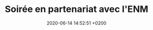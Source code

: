 ---
layout: event
title:  "Soirée en partenariat avec l'ENM"
date:   2020-06-14 14:52:51 +0200
categories: event juin-2020
---